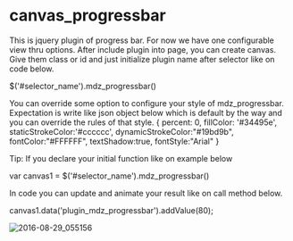 # canvas_progressbar

This is jquery plugin of progress bar. For now we have one configurable view thru options.
After include plugin into page, you can create canvas. 
Give them class or id and just initialize plugin name after selector like on code below.

$('#selector_name').mdz_progressbar()

You can override some option to configure your style of mdz_progressbar. Expectation is write like json object below which is default by the way and you can override the rules of that style. 
{
     percent: 0,
     fillColor: '#34495e',
     staticStrokeColor:'#cccccc',
     dynamicStrokeColor:"#19bd9b",
     fontColor:"#FFFFFF",
     textShadow:true,
     fontStyle:"Arial"
}

Tip:
If you declare your initial function like on example below

var canvas1 = $('#selector_name').mdz_progressbar()

In code you can update and animate your result like on call method below.

canvas1.data('plugin_mdz_progressbar').addValue(80);

![2016-08-29_055156](https://cloud.githubusercontent.com/assets/3845100/18040323/c8aceb56-6dac-11e6-920b-00e567ec9987.png)
